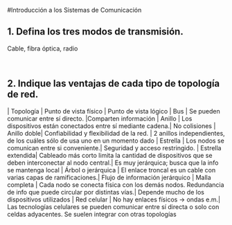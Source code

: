 #Introducción a los Sistemas de Comunicación<br>

## 1. Defina los tres modos de transmisión.

<p> Cable, fibra óptica, radio </p> <br>

## 2. Indique las ventajas de cada tipo de topología de red. <br>

| Topología | Punto de vista físico | Punto de vista lógico
|    Bus    | Se pueden comunicar entre sí directo. |Comparten información 
|    Anillo  | Los dispositivos están conectados entre sí mediante cadena.| No colisiones
| Anillo doble| Confiabilidad y flexibilidad de la red. | 2 anillos independientes, de los cuáles sólo de usa uno en un momento dado
|  Estrella |   Los nodos se comunican entre si conveniente.| Seguridad y acceso restringido.
|  Estrella extendida| Cableado más corto limita la cantidad de dispositivos que se deben interconectar al nodo central.| Es muy jerárquica; busca que la info se mantenga local
|    Árbol o jerárquica | El enlace troncal es un cable con varias capas de ramificaciones.| Flujo de información jerárquico
|    Malla completa | Cada nodo se conecta física con los demás nodos. Redundancia de info que puede circular por distintas vías.| Depende mucho de los dispositivos utilizados
|    Red celular | No hay enlaces físicos -> ondas e.m.| Las tecnologías celulares se pueden comunicar entre sí directa o solo con celdas adyacentes. Se suelen integrar con otras topologías
